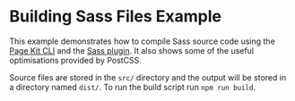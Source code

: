 # Building Sass Files Example

This example demonstrates how to compile Sass source code using the [Page Kit CLI] and the [Sass plugin]. It also shows some of the useful optimisations provided by PostCSS.

Source files are stored in the `src/` directory and the output will be stored in a directory named `dist/`. To run the build script run `npm run build`.

[Page Kit CLI]: ../../packages/dotcom-page-kit-cli/readme.md
[Sass plugin]: ../../packages/dotcom-build-sass/readme.md
